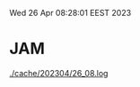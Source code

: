 Wed 26 Apr 08:28:01 EEST 2023
# JAM
<a href='./cache/202304/26_08.log'>./cache/202304/26_08.log</a>
